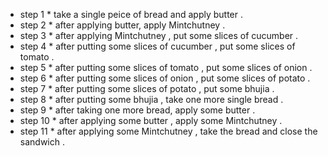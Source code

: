 * step 1 *  take a single peice of bread and apply butter .
* step 2 *  after applying butter, apply Mintchutney .
* step 3 *  after applying Mintchutney , put some slices of cucumber . 
* step 4 *  after putting some slices of cucumber , put some slices of tomato .
* step 5 *  after putting some slices of tomato , put some slices of onion . 
* step 6 *  after putting some slices of onion , put some slices of potato .
* step 7 *  after putting some slices of potato , put some bhujia .
* step 8 *  after putting some bhujia , take one more single bread . 
* step 9 *  after taking one more bread, apply some butter .
* step 10 * after applying some butter , apply some Mintchutney . 
* step 11 * after applying some Mintchutney , take the bread and close the sandwich . 
